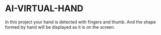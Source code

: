 # AI-VIRTUAL-HAND
In this project your hand is detected with fingers and thumb. And the shape formed by hand will be displayed as it is on the screen.
